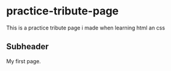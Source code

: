 # practice-tribute-page

This is a practice tribute page i made when learning html an css

## Subheader

My first page.
